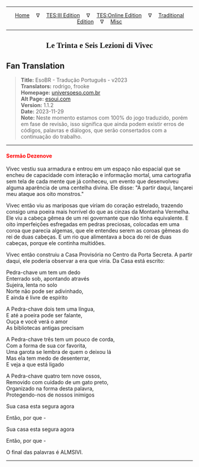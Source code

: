 
---

<!-- Jekyll Page Links -->

<center>
<a href="../../../../../index.html">Home</a>
&emsp;&nabla;&emsp;
<a href="../../../../index-tes3.html">TES:III Edition</a>
&emsp;&nabla;&emsp;
<a href="../../../../index-teso.html">TES:Online Edition</a>
&emsp;&nabla;&emsp;
<a href="../../../../index-traditional.html">Traditional Edition</a>
&emsp;&nabla;&emsp;
<a href="../../../../index-misc.html">Misc</a>
</center>

<!-- Markdown Body Below: -->

---

<center>
<h2><span style="font-family:Georgia">Le Trinta e Seis Lezioni di Vivec</span></h2>
</center>

## Fan Translation

> __Title:__ EsoBR - Tradução Português - v2023\
> __Translators:__ rodrigo, frooke\
> __Homepage:__ [universoeso.com.br][1]\
> __Alt Page:__ [esoui.com][2]\
> __Version:__ 1.1.2\
> __Date:__ 2023-11-29\
> __Note:__ Neste momento estamos com 100% do jogo traduzido, porém em fase de revisão, isso significa que ainda podem existir erros de códigos, palavras e diálogos, que serão consertados com a continuação do trabalho.

[1]: https://www.universoeso.com.br/traducao
[2]: https://www.esoui.com/downloads/info2256-EsoBR-TraduoPortugus-v2023.html

---

#### <span style="color:red">Sermão Dezenove</span>

Vivec vestiu sua armadura e entrou em um espaço não espacial que se encheu de capacidade com interação e informação mortal, uma cartografia sem tela de cada mente que já conheceu, um evento que desenvolveu alguma aparência de uma centelha divina. Ele disse: "A partir daqui, lançarei meu ataque aos oito monstros."

Vivec então viu as mariposas que viriam do coração estrelado, trazendo consigo uma poeira mais horrível do que as cinzas da Montanha Vermelha. Ele viu a cabeça gêmea de um rei governante que não tinha equivalente. E oito imperfeições esfregadas em pedras preciosas, colocadas em uma coroa que parecia algemas, que ele entendeu serem as coroas gêmeas do rei de duas cabeças. E um rio que alimentava a boca do rei de duas cabeças, porque ele continha multidões.

Vivec então construiu a Casa Provisória no Centro da Porta Secreta. A partir daqui, ele poderia observar a era que viria. Da Casa está escrito:

Pedra-chave um tem um dedo\
Enterrado sob, apontando através\
Sujeira, lenta no solo\
Norte não pode ser adivinhado,\
E ainda é livre de espírito

A Pedra-chave dois tem uma língua,\
E até a poeira pode ser falante,\
Ouça e você verá o amor\
As bibliotecas antigas precisam

A Pedra-chave três tem um pouco de corda,\
Com a forma de sua cor favorita,\
Uma garota se lembra de quem o deixou lá\
Mas ela tem medo de desenterrar,\
E veja a que está ligado

A Pedra-chave quatro tem nove ossos,\
Removido com cuidado de um gato preto,\
Organizado na forma desta palavra,\
Protegendo-nos de nossos inimigos

Sua casa esta segura agora

Então, por que -

Sua casa esta segura agora

Então, por que -

O final das palavras é ALMSIVI.

---
